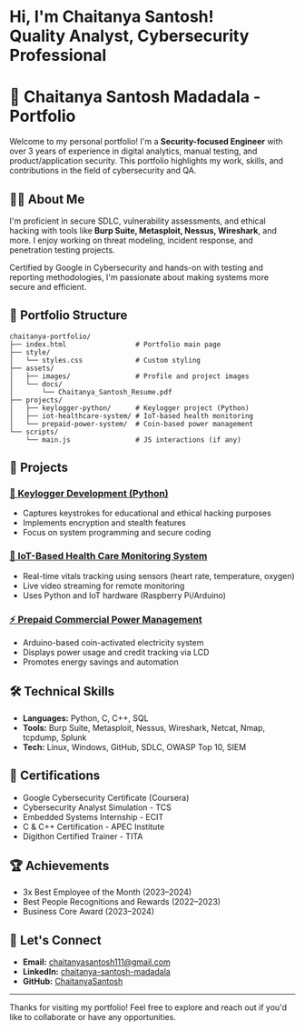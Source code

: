 <h1>Hi, I'm Chaitanya Santosh! <br/><a  >Quality Analyst</a>, Cybersecurity Professional</a>
 
# 💼 Chaitanya Santosh Madadala - Portfolio

Welcome to my personal portfolio! I'm a **Security-focused Engineer** with over 3 years of experience in digital analytics, manual testing, and product/application security. This portfolio highlights my work, skills, and contributions in the field of cybersecurity and QA.

## 🧑‍💻 About Me

I'm proficient in secure SDLC, vulnerability assessments, and ethical hacking with tools like **Burp Suite, Metasploit, Nessus, Wireshark**, and more. I enjoy working on threat modeling, incident response, and penetration testing projects.

Certified by Google in Cybersecurity and hands-on with testing and reporting methodologies, I'm passionate about making systems more secure and efficient.

## 📁 Portfolio Structure
```
chaitanya-portfolio/
├── index.html                 # Portfolio main page
├── style/
│   └── styles.css             # Custom styling
├── assets/
│   ├── images/                # Profile and project images
│   └── docs/
│       └── Chaitanya_Santosh_Resume.pdf
├── projects/                 
│   ├── keylogger-python/      # Keylogger project (Python)
│   ├── iot-healthcare-system/ # IoT-based health monitoring
│   └── prepaid-power-system/  # Coin-based power management
└── scripts/
    └── main.js                # JS interactions (if any)
```

## 🚀 Projects

### [🔐 Keylogger Development (Python)](projects/keylogger-python/)
- Captures keystrokes for educational and ethical hacking purposes
- Implements encryption and stealth features
- Focus on system programming and secure coding

### [📡 IoT-Based Health Care Monitoring System](projects/iot-healthcare-system/)
- Real-time vitals tracking using sensors (heart rate, temperature, oxygen)
- Live video streaming for remote monitoring
- Uses Python and IoT hardware (Raspberry Pi/Arduino)

### [⚡ Prepaid Commercial Power Management](projects/prepaid-power-system/)
- Arduino-based coin-activated electricity system
- Displays power usage and credit tracking via LCD
- Promotes energy savings and automation

## 🛠️ Technical Skills
- **Languages:** Python, C, C++, SQL
- **Tools:** Burp Suite, Metasploit, Nessus, Wireshark, Netcat, Nmap, tcpdump, Splunk
- **Tech:** Linux, Windows, GitHub, SDLC, OWASP Top 10, SIEM

## 📜 Certifications
- Google Cybersecurity Certificate (Coursera)
- Cybersecurity Analyst Simulation - TCS
- Embedded Systems Internship - ECIT
- C & C++ Certification - APEC Institute
- Digithon Certified Trainer - TITA

## 🏆 Achievements
- 3x Best Employee of the Month (2023–2024)
- Best People Recognitions and Rewards (2022–2023)
- Business Core Award (2023–2024)

## 🤝 Let's Connect
- **Email:** chaitanyasantosh111@gmail.com
- **LinkedIn:** [chaitanya-santosh-madadala](https://www.linkedin.com/in/chaitanya-santosh-madadala-784b7835b/)
- **GitHub:** [ChaitanyaSantosh](https://github.com/ChaitanyaSantosh)

---

Thanks for visiting my portfolio! Feel free to explore and reach out if you'd like to collaborate or have any opportunities.
